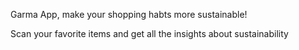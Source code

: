 Garma App, make your shopping habts more sustainable!

Scan your favorite items and get all the insights about sustainability 
